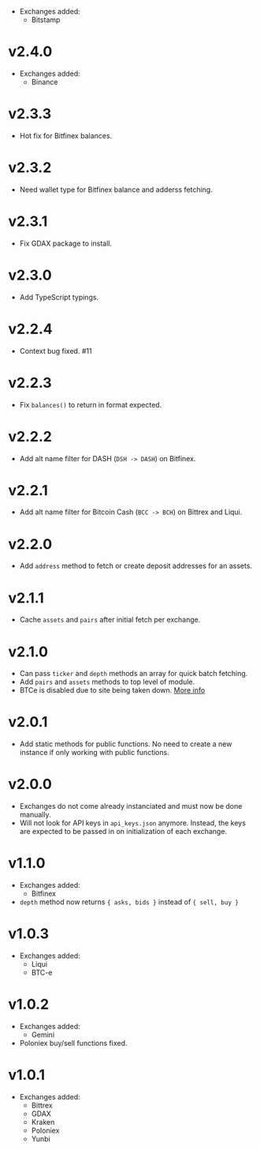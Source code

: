 
* Exchanges added:
  * Bitstamp

# v2.4.0

* Exchanges added:
  * Binance

# v2.3.3

* Hot fix for Bitfinex balances.

# v2.3.2

* Need wallet type for Bitfinex balance and adderss fetching.

# v2.3.1

* Fix GDAX package to install.

# v2.3.0

* Add TypeScript typings.

# v2.2.4

* Context bug fixed. #11

# v2.2.3

* Fix `balances()` to return in format expected.

# v2.2.2

* Add alt name filter for DASH (`DSH -> DASH`) on Bitfinex.

# v2.2.1

* Add alt name filter for Bitcoin Cash (`BCC -> BCH`) on Bittrex and Liqui.

# v2.2.0

* Add `address` method to fetch or create deposit addresses for an assets.

# v2.1.1

* Cache `assets` and `pairs` after initial fetch per exchange.

# v2.1.0

* Can pass `ticker` and `depth` methods an array for quick batch fetching.
* Add `pairs` and `assets` methods to top level of module.
* BTCe is disabled due to site being taken down. [More info](http://www.reuters.com/article/us-greece-russia-arrest-idUSKBN1AB1OP)

# v2.0.1

* Add static methods for public functions. No need to create a new instance if only working with public functions.

# v2.0.0

* Exchanges do not come already instanciated and must now be done manually.
* Will not look for API keys in `api_keys.json` anymore. Instead, the keys are expected to be passed in on initialization of each exchange.

# v1.1.0

* Exchanges added:
  * Bitfinex
* `depth` method now returns `{ asks, bids }` instead of `{ sell, buy }`

# v1.0.3

* Exchanges added:
  * Liqui
  * BTC-e

# v1.0.2

* Exchanges added:
  * Gemini
* Poloniex buy/sell functions fixed.

# v1.0.1

* Exchanges added:
  * Bittrex
  * GDAX
  * Kraken
  * Poloniex
  * Yunbi
